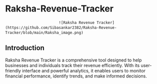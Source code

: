 # Raksha-Revenue-Tracker 
                            ![Raksha Revenue Tracker](https://github.com/Sibasankar2382/Raksha-Revenue-Tracker/blob/main/Raksha_image.png)

## Introduction
Raksha Revenue Tracker is a comprehensive tool designed to help businesses and individuals track their revenue efficiently. With its user-friendly interface and powerful analytics, it enables users to monitor financial performance, identify trends, and make informed decisions.

